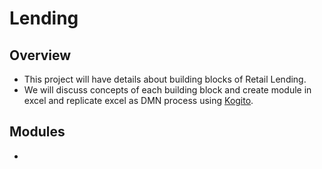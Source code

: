 # Lending

## Overview
- This project will have details about building blocks of Retail Lending. 
- We will discuss concepts of each building block and create module in excel and replicate excel as DMN process using [Kogito](https://kogito.kie.org/).

## Modules
- 